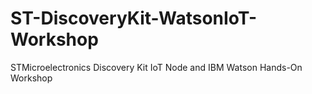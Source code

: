 # ST-DiscoveryKit-WatsonIoT-Workshop
STMicroelectronics Discovery Kit IoT Node and IBM Watson Hands-On Workshop
